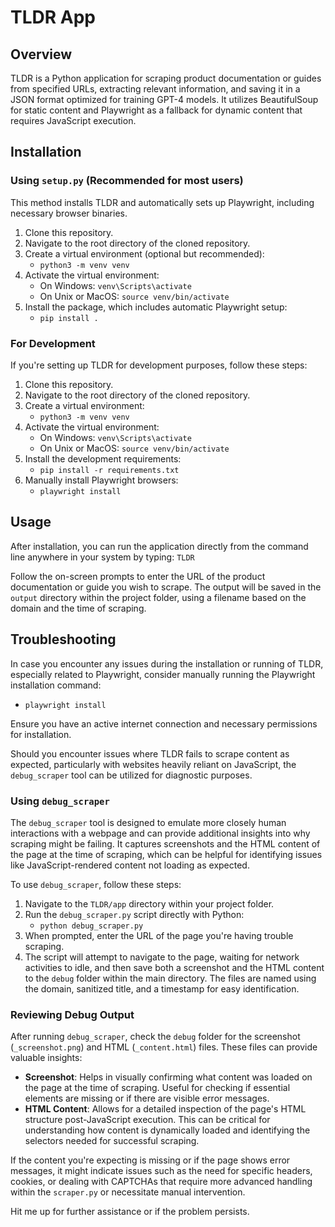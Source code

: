 # TLDR App

## Overview

TLDR is a Python application for scraping product documentation or guides from specified URLs, extracting relevant information, and saving it in a JSON format optimized for training GPT-4 models. It utilizes BeautifulSoup for static content and Playwright as a fallback for dynamic content that requires JavaScript execution.

## Installation

### Using `setup.py` (Recommended for most users)

This method installs TLDR and automatically sets up Playwright, including necessary browser binaries.

1. Clone this repository.
2. Navigate to the root directory of the cloned repository.
3. Create a virtual environment (optional but recommended):
   - `python3 -m venv venv`
4. Activate the virtual environment:
   - On Windows: `venv\Scripts\activate`
   - On Unix or MacOS: `source venv/bin/activate`
5. Install the package, which includes automatic Playwright setup:
   - `pip install .`

### For Development

If you're setting up TLDR for development purposes, follow these steps:

1. Clone this repository.
2. Navigate to the root directory of the cloned repository.
3. Create a virtual environment:
   - `python3 -m venv venv`
4. Activate the virtual environment:
   - On Windows: `venv\Scripts\activate`
   - On Unix or MacOS: `source venv/bin/activate`
5. Install the development requirements:
   - `pip install -r requirements.txt`
6. Manually install Playwright browsers:
   - `playwright install`

## Usage

After installation, you can run the application directly from the command line anywhere in your system by typing:
`TLDR`

Follow the on-screen prompts to enter the URL of the product documentation or guide you wish to scrape. The output will be saved in the `output` directory within the project folder, using a filename based on the domain and the time of scraping.

## Troubleshooting

In case you encounter any issues during the installation or running of TLDR, especially related to Playwright, consider manually running the Playwright installation command:
- `playwright install`

Ensure you have an active internet connection and necessary permissions for installation.

Should you encounter issues where TLDR fails to scrape content as expected, particularly with websites heavily reliant on JavaScript, the `debug_scraper` tool can be utilized for diagnostic purposes.

### Using `debug_scraper`

The `debug_scraper` tool is designed to emulate more closely human interactions with a webpage and can provide additional insights into why scraping might be failing. It captures screenshots and the HTML content of the page at the time of scraping, which can be helpful for identifying issues like JavaScript-rendered content not loading as expected.

To use `debug_scraper`, follow these steps:

1. Navigate to the `TLDR/app` directory within your project folder.
2. Run the `debug_scraper.py` script directly with Python:
   - `python debug_scraper.py`
3. When prompted, enter the URL of the page you're having trouble scraping.
4. The script will attempt to navigate to the page, waiting for network activities to idle, and then save both a screenshot and the HTML content to the `debug` folder within the main directory. The files are named using the domain, sanitized title, and a timestamp for easy identification.

### Reviewing Debug Output

After running `debug_scraper`, check the `debug` folder for the screenshot (`_screenshot.png`) and HTML (`_content.html`) files. These files can provide valuable insights:

- **Screenshot**: Helps in visually confirming what content was loaded on the page at the time of scraping. Useful for checking if essential elements are missing or if there are visible error messages.
- **HTML Content**: Allows for a detailed inspection of the page's HTML structure post-JavaScript execution. This can be critical for understanding how content is dynamically loaded and identifying the selectors needed for successful scraping.

If the content you're expecting is missing or if the page shows error messages, it might indicate issues such as the need for specific headers, cookies, or dealing with CAPTCHAs that require more advanced handling within the `scraper.py` or necessitate manual intervention.

Hit me up for further assistance or if the problem persists.
